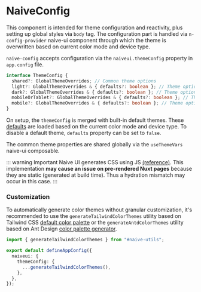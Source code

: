 # NaiveConfig

This component is intended for theme configuration and reactivity, plus setting up global styles via `body` tag. The configuration part is handled via `n-config-provider` naive-ui component through which the theme is overwritten based on current color mode and device type.

`naive-config` accepts configuration via the `naiveui.themeConfig` property in `app.config` file.

```ts
interface ThemeConfig {
  shared?: GlobalThemeOverrides; // Common theme options
  light?: GlobalThemeOverrides & { defaults?: boolean }; // Theme options applied on light mode
  dark?: GlobalThemeOverrides & { defaults?: boolean }; // Theme options applied on dark mode
  mobileOrTablet?: GlobalThemeOverrides & { defaults?: boolean }; // Theme options applied on mobile and tablet
  mobile?: GlobalThemeOverrides & { defaults?: boolean }; // Theme options applied on mobile only
}
```

On setup, the `themeConfig` is merged with built-in default themes. These [defaults](https://github.com/becem-gharbi/nuxt-naiveui/tree/main/src/runtime/theme) are loaded based on the current color mode and device type. To disable a default theme, `defaults` property can be set to `false`.

The common theme properties are shared globally via the `useThemeVars` naive-ui composable.

::: warning Important
Naive UI generates CSS using JS [(reference)](https://www.npmjs.com/package/css-render). This implementation **may cause an issue on pre-rendered Nuxt pages** because they are static (generated at build time). Thus a hydration mismatch may occur in this case.
:::

### Customization

To automatically generate color themes without granular customization, it's recommended to use the `generateTailwindColorThemes` utility based on Tailwind CSS [default color palette](https://tailwindcss.com/docs/customizing-colors) or the `generateAntdColorThemes` utility based on Ant Design [color palette generator](https://ant.design/docs/spec/colors#palette-generation-tool).

```ts [app.config.ts]
import { generateTailwindColorThemes } from "#naive-utils";

export default defineAppConfig({
  naiveui: {
    themeConfig: {
      ...generateTailwindColorThemes(),
    },
  },
});
```
